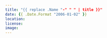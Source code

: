 ```yaml
---
title: "{{ replace .Name "-" " " | title }}"
date: {{ .Date.Format "2006-01-02" }}
location:
license:
image:
---
```

